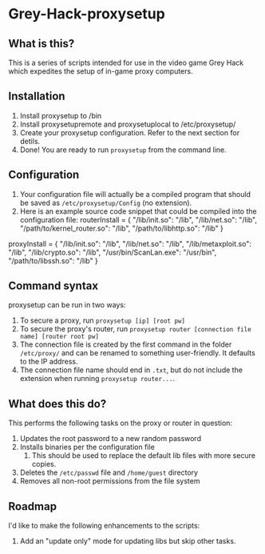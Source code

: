 # Grey-Hack-proxysetup

## What is this?
This is a series of scripts intended for use in the video game Grey Hack which expedites the setup of in-game proxy computers.

## Installation
1. Install proxysetup to /bin
2. Install proxysetupremote and proxysetuplocal to /etc/proxysetup/
3. Create your proxysetup configuration. Refer to the next section for detils.
4. Done! You are ready to run `proxysetup` from the command line.

## Configuration
1. Your configuration file will actually be a compiled program that should be saved as `/etc/proxysetup/Config` (no extension).
2. Here is an example source code snippet that could be compiled into the configuration file:
  routerInstall = {
  	"/lib/init.so": "/lib",
  	"/lib/net.so": "/lib",
  	"/path/to/kernel_router.so": "/lib",
  	"/path/to/libhttp.so": "/lib" }
  
  proxyInstall = {
  	"/lib/init.so": "/lib",
  	"/lib/net.so": "/lib",
  	"/lib/metaxploit.so": "/lib",
  	"/lib/crypto.so": "/lib",
  	"/usr/bin/ScanLan.exe": "/usr/bin",
  	"/path/to/libssh.so": "/lib" }

## Command syntax
proxysetup can be run in two ways:
1. To secure a proxy, run `proxysetup [ip] [root pw]`
2. To secure the proxy's router, run `proxysetup router [connection file name] [router root pw]`
  1. The connection file is created by the first command in the folder `/etc/proxy/` and can be renamed to something user-friendly. It defaults to the IP address.
  2. The connection file name should end in `.txt`, but do not include the extension when running `proxysetup router...`.

## What does this do?
This performs the following tasks on the proxy or router in question:
1. Updates the root password to a new random password
2. Installs binaries per the configuration file
   1. This should be used to replace the default lib files with more secure copies.
4. Deletes the `/etc/passwd` file and `/home/guest` directory
5. Removes all non-root permissions from the file system

## Roadmap
I'd like to make the following enhancements to the scripts:
1. Add an "update only" mode for updating libs but skip other tasks.
